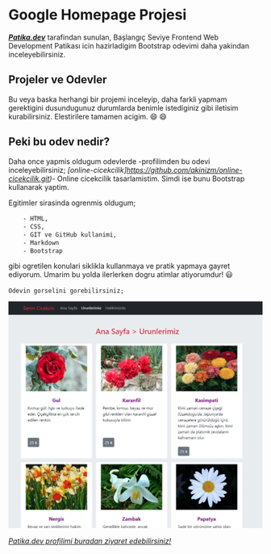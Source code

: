 # Google Homepage Projesi
***[Patika.dev](https://www.patika.dev/tr)*** tarafindan sunulan, Başlangıç Seviye Frontend Web Development Patikası icin hazirladigim Bootstrap odevimi daha yakindan inceleyebilirsiniz.

## Projeler ve Odevler 
Bu veya baska herhangi bir projemi inceleyip, daha farkli yapmam gerektigini dusundugunuz durumlarda benimle istediginiz gibi iletisim kurabilirsiniz. Elestirilere tamamen acigim. :smile: :smile:

## Peki bu odev nedir?
Daha once yapmis oldugum odevlerde -profilimden bu odevi inceleyebilirsiniz; *[online-cicekcilik]https://github.com/akinizm/online-cicekcilik.git)*- Online cicekcilik tasarlamistim.  Simdi ise bunu Bootstrap kullanarak yaptim.

Egitimler sirasinda ogrenmis oldugum;

        - HTML,
        - CSS,
        - GIT ve GitHub kullanimi,
        - Markdown 
        - Bootstrap

gibi ogretilen konulari siklikla kullanmaya ve pratik yapmaya gayret ediyorum. Umarim bu yolda ilerlerken dogru atimlar atiyorumdur! :smiley:

`Odevin gorselini gorebilirsiniz;`

![Odevin gorseli;](img/senin-cicekcin.png)

*[Patika.dev profilimi buradan ziyaret edebilirsiniz!](https://app.patika.dev/nomad)* 

